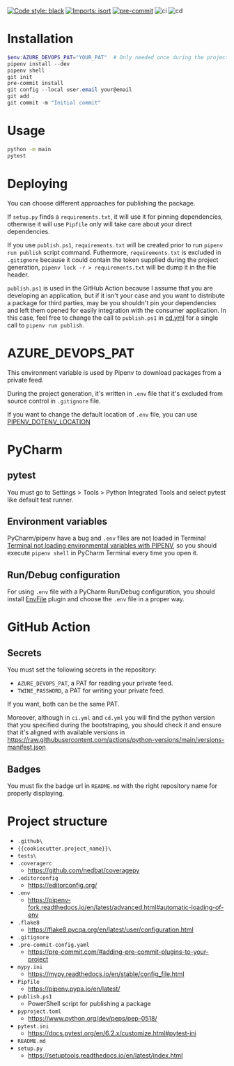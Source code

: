 [![Code style: black](https://img.shields.io/badge/code%20style-black-000000.svg)](https://github.com/psf/black)
[![Imports: isort](https://img.shields.io/badge/%20imports-isort-%231674b1?style=flat&labelColor=ef8336)](https://pycqa.github.io/isort/)
[![pre-commit](https://img.shields.io/badge/pre--commit-enabled-brightgreen?logo=pre-commit&logoColor=white)](https://github.com/pre-commit/pre-commit)
![ci](https://github.com/your_organization/your_repository/actions/workflows/ci.yml/badge.svg)
![cd](https://github.com/your_organization/your_repository/actions/workflows/cd.yml/badge.svg)

# Installation

```powershell
$env:AZURE_DEVOPS_PAT="YOUR_PAT"  # Only needed once during the project setup
pipenv install --dev
pipenv shell
git init
pre-commit install
git config --local user.email your@email
git add .
git commit -m "Initial commit"
```

# Usage

```bash
python -m main
pytest
```

# Deploying

You can choose different approaches for publishing the package.

If `setup.py` finds a `requirements.txt`, it will use it for pinning dependencies, otherwise it will use `Pipfile` only will take care about your direct dependencies.

If you use `publish.ps1`, `requirements.txt` will be created prior to run `pipenv run publish` script command. Futhermore, `requirements.txt` is excluded in `.gitignore` because it could contain the token supplied during the project generation, `pipenv lock -r > requirements.txt` will be dump it in the file header.

`publish.ps1` is used in the GitHub Action because I assume that you are developing an application, but if it isn't your case and you want to distribute a package for third parties, may be you shouldn't pin your dependencies and left them opened for easily integration with the consumer application. In this case, feel free to change the call to `publish.ps1` in [cd.yml]({{cookiecutter.project_name}}/.github/cd.yml) for a single call to `pipenv run publish`.

# AZURE_DEVOPS_PAT

This environment variable is used by Pipenv to download packages from a private feed.

During the project generation, it's written in `.env` file that it's excluded from source control in `.gitignore` file.

If you want to change the default location of `.env` file, you can use [PIPENV_DOTENV_LOCATION](https://pipenv.pypa.io/en/latest/advanced/#pipenv.environments.PIPENV_DOTENV_LOCATION)

# PyCharm

## pytest

You must go to Settings > Tools > Python Integrated Tools and select pytest like default test runner.

## Environment variables

PyCharm/pipenv have a bug and `.env` files are not loaded in Terminal [Terminal not loading environmental variables with PIPENV](https://intellij-support.jetbrains.com/hc/en-us/community/posts/360001761299-Terminal-not-loading-environmental-variables-with-PIPENV), so you should execute `pipenv shell` in PyCharm Terminal every time you open it.

## Run/Debug configuration

For using `.env` file with a PyCharm Run/Debug configuration, you should install [EnvFile](https://plugins.jetbrains.com/plugin/7861-envfile) plugin and choose the `.env` file in a proper way.

# GitHub Action

## Secrets

You must set the following secrets in the repository:

- `AZURE_DEVOPS_PAT`, a PAT for reading your private feed.
- `TWINE_PASSWORD`, a PAT for writing your private feed.

If you want, both can be the same PAT.

Moreover, although in `ci.yml` and `cd.yml` you will find the python version that you specified during the bootstraping, you should check it and ensure that it's aligned with available versions in https://raw.githubusercontent.com/actions/python-versions/main/versions-manifest.json

## Badges

You must fix the badge url in `README.md` with the right repository name for properly displaying.

# Project structure

- `.github\`
- `{{cookiecutter.project_name}}\`
- `tests\`
- `.coveragerc`
    - https://github.com/nedbat/coveragepy
- `.editorconfig`
    - https://editorconfig.org/
- `.env`
    - https://pipenv-fork.readthedocs.io/en/latest/advanced.html#automatic-loading-of-env
- `.flake8`
    - https://flake8.pycqa.org/en/latest/user/configuration.html
- `.gitignore`
- `.pre-commit-config.yaml`
    - https://pre-commit.com/#adding-pre-commit-plugins-to-your-project
- `mypy.ini`
    - https://mypy.readthedocs.io/en/stable/config_file.html
- `Pipfile`
    - https://pipenv.pypa.io/en/latest/
- `publish.ps1`
    - PowerShell script for publishing a package
- `pyproject.toml`
    - https://www.python.org/dev/peps/pep-0518/
- `pytest.ini`
    - https://docs.pytest.org/en/6.2.x/customize.html#pytest-ini
- `README.md`
- `setup.py`
    - https://setuptools.readthedocs.io/en/latest/index.html
